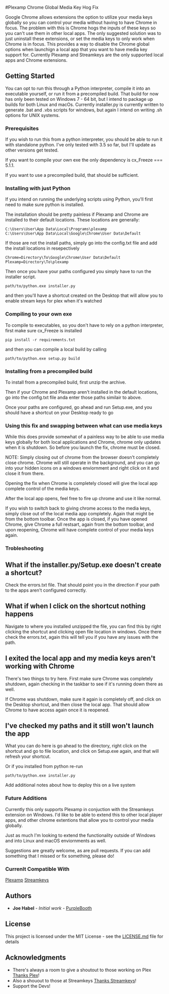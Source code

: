 #Plexamp Chrome Global Media Key Hog Fix

Google Chrome allows extensions the option to utilize your media keys globally so you can control your media without having to have Chrome in focus. The problem with this is Chrome hogs the inputs of these keys so you can't use them in other local apps. The only suggested solution was to just uninstall these extensions, or set the media keys to only work when Chrome is in focus. This provides a way to disable the Chrome global options when launchign a local app that you want to have media key support for. Currently Plexamp and Streamkeys are the only supported local apps and Chrome extensions.

## Getting Started

You can opt to run this through a Python interpreter, compile it into an executable yourself, or run it from a precompiled build. That build for now has only been tested on Windows 7 - 64 bit, but I intend to package up builds for both Linux and macOs. Currently installer.py is currently written to generate .bat and .vbs scripts for windows, but again I intend on writing .sh options for UNIX systems.

### Prerequisites

If you wish to run this from a python interpreter, you should be able to run it with standalone python. I've only tested with 3.5 so far, but I'll update as other versions get tested.

If you want to compile your own exe the only dependency is cx_Freeze === 5.1.1.

If you want to use a precompiled build, that should be sufficient.


### Installing with just Python

If you intend on running the underlying scripts using Python, you'll first need to make sure python is installed.

The installation should be pretty painless if Plexamp and Chrome are installed to their default locations. These locations are generally:

```
C:\Users\User\App Data\Local\Programs\plexamp
C:\Users\User\App Data\Local\Google\Chrome\User Data\Default
```

If those are not the install paths, simply go into the config.txt file and add the install locations in resepectively

```
Chrome=Directory\To\Google\Chrome\User Data\Default
Plexamp=Directory\To\plexamp
```

Then once you have your paths configured you simply have to run the installer script.

```
path/to/python.exe installer.py
```

and then you'll have a shortcut created on the Desktop that will allow you to enable stream keys for plex when it's watched

### Compiling to your own exe

To compile to executables, so you don't have to rely on a python interpreter, first make sure cx_Freeze is installed

```
pip install -r requirements.txt
```

and then you can compile a local build by calling

```
path/to/python.exe setup.py build
```

### Installing from a precompiled build

To install from a precompiled build, first unzip the archive.

Then if your Chrome and Plexamp aren't installed in the default locations, go into the config.txt file anda enter those paths similair to above.

Once your paths are configured, go ahead and run Setup.exe, and you should have a shortcut on your Desktop ready to go 

### Using this fix and swapping between what can use media keys

While this does provide somewhat of a painless way to be able to use media keys globally for both local applications and Chrome, chrome only updates when it is shutdown. So before you launch the fix, chrome must be closed.

NOTE: Simply closing out of chrome from the browser doesn't completely close chrome. Chrome will still operate in the background, and you can go into your hidden icons on a windows enviornment and right click on it and close it from there.

Opening the fix when Chrome is completely closed will give the local app complete control of the media keys.

After the local app opens, feel free to fire up chrome and use it like normal.

If you wish to switch back to giving chrome access to the media keys, simply close out of the local media app completely. Again that might be from the bottom toolbar. Once the app is closed, if you have opened Chrome, give Chrome a full restsart, again from the bottom toolbar, and upon reopening, Chrome will have complete control of your media keys again.

### Trobleshooting

## What if the installer.py/Setup.exe doesn't create a shortcut?

Check the errors.txt file. That should point you in the direction if your path to the apps aren't configured correctly.

## What if when I click on the shortcut nothing happens

Navigate to where you installed unzipped the file, you can find this by right clicking the shortcut and clicking open file location in windows. Once there check the errors.txt, again this will tell you if you have any issues with the path.

## I exited the local app and my media keys aren't working with Chrome

There's two things to try here. First make sure Chrome was completely shutdown, again checking in the taskbar to see if it's running down there as well.

If Chrome was shutdown, make sure it again is completely off, and click on the Desktop shortcut, and then close the local app. That should allow Chrome to have access again once it is reopened.

## I've checked my paths and it still won't launch the app

What you can do here is go ahead to the directory, right click on the shortcut and go to file location, and click on Setup.exe again, and that will refresh your shortcut.

Or if you installed from python re-run

```
path/to/python.exe installer.py
```

Add additional notes about how to deploy this on a live system

### Future Additions

Currently this only supports Plexamp in conjuction with the Streamkeys extension on Windows. I'd like to be able to extend this to other local player apps, and other chrome extentions that allow you to control your media globally.

Just as much I'm looking to extend the functionality outside of Windows and into Linux and macOS enviornments as well.

Suggestions are greatly welcome, as are pull requests. If you can add something that I missed or fix something, please do!

### Currenlt Compatible With

[Plexamp](https://plexamp.com/)
[Streamkeys](https://www.streamkeys.com/)
 

## Authors

* **Joe Habel** - *Initial work* - [PurpleBooth](https://github.com/joe-habel)


## License

This project is licensed under the MIT License - see the [LICENSE.md](LICENSE.md) file for details

## Acknowledgments

* There's always a room to give a shoutout to those working on Plex [Thanks Plex](https://www.plex.tv/plex-pass/)!
* Also a shouout to those at Streamkeys [Thanks Streamkeys](https://www.streamkeys.com/donate.html)!
* Support the Devs!
